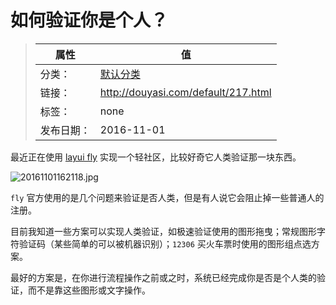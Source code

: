 # 如何验证你是个人？

>|  属性  |  值  |
>| ----- | ----- |
>| 分类： | [默认分类](http://douyasi.com/category/default/) |
>| 链接： | http://douyasi.com/default/217.html |
>| 标签： | none |
>| 发布日期： | 2016-11-01 |

最近正在使用 [layui fly][1] 实现一个轻社区，比较好奇它人类验证那一块东西。

![20161101162118.jpg][2]





`fly` 官方使用的是几个问题来验证是否人类，但是有人说它会阻止掉一些普通人的注册。

目前我知道一些方案可以实现人类验证，如极速验证使用的图形拖曳；常规图形字符验证码（某些简单的可以被机器识别）；`12306` 买火车票时使用的图形组点选方案。

最好的方案是，在你进行流程操作之前或之时，系统已经完成你是否是个人类的验证，而不是靠这些图形或文字操作。


  [1]: https://github.com/layui/fly
  [2]: http://douyasi.com/usr/uploads/2016/11/3508353744.jpg